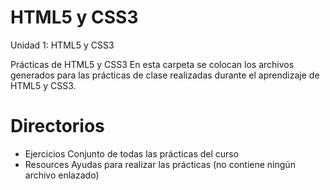 # HTML5 y CSS3
Unidad 1: HTML5 y CSS3

Prácticas de HTML5 y CSS3
En esta carpeta se colocan los archivos generados para las prácticas de clase realizadas durante el aprendizaje de HTML5 y CSS3.

# Directorios

- Ejercicios        Conjunto de todas las prácticas del curso
- Resources         Ayudas para realizar las prácticas (no contiene ningún archivo enlazado)

